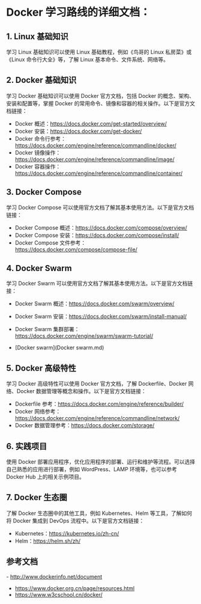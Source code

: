 # Docker 学习路线的详细文档：

## 1. Linux 基础知识

学习 Linux 基础知识可以使用 Linux 基础教程，例如《鸟哥的 Linux 私房菜》或《Linux 命令行大全》等，了解 Linux 基本命令、文件系统、网络等。

## 2. Docker 基础知识

学习 Docker 基础知识可以使用 Docker 官方文档，包括 Docker 的概念、架构、安装和配置等，掌握 Docker 的常用命令、镜像和容器的相关操作。以下是官方文档链接：

- Docker 概述：https://docs.docker.com/get-started/overview/
- Docker 安装：https://docs.docker.com/get-docker/
- Docker 命令行参考：https://docs.docker.com/engine/reference/commandline/docker/
- Docker 镜像操作：https://docs.docker.com/engine/reference/commandline/image/
- Docker 容器操作：https://docs.docker.com/engine/reference/commandline/container/

## 3. Docker Compose

学习 Docker Compose 可以使用官方文档了解其基本使用方法。以下是官方文档链接：

- Docker Compose 概述：https://docs.docker.com/compose/overview/
- Docker Compose 安装：https://docs.docker.com/compose/install/
- Docker Compose 文件参考：https://docs.docker.com/compose/compose-file/

## 4. Docker Swarm

学习 Docker Swarm 可以使用官方文档了解其基本使用方法。以下是官方文档链接：

- Docker Swarm 概述：https://docs.docker.com/swarm/overview/
- Docker Swarm 安装：https://docs.docker.com/swarm/install-manual/
- Docker Swarm 集群部署：https://docs.docker.com/engine/swarm/swarm-tutorial/

- [Docker swarm](Docker swarm.md) 

## 5. Docker 高级特性

学习 Docker 高级特性可以使用 Docker 官方文档，了解 Dockerfile、Docker 网络、Docker 数据管理等概念和操作。以下是官方文档链接：

- Dockerfile 参考：https://docs.docker.com/engine/reference/builder/
- Docker 网络参考：https://docs.docker.com/engine/reference/commandline/network/
- Docker 数据管理参考：https://docs.docker.com/storage/

## 6. 实践项目

使用 Docker 部署应用程序，优化应用程序的部署、运行和维护等流程。可以选择自己熟悉的应用进行部署，例如 WordPress、LAMP 环境等，也可以参考 Docker Hub 上的相关示例项目。

## 7. Docker 生态圈

了解 Docker 生态圈中的其他工具，例如 Kubernetes、Helm 等工具，了解如何将 Docker 集成到 DevOps 流程中。以下是官方文档链接：

- Kubernetes：https://kubernetes.io/zh-cn/
- Helm：https://helm.sh/zh/

## 参考文档

‍- http://www.dockerinfo.net/document
- https://www.docker.org.cn/page/resources.html
- https://www.w3cschool.cn/docker/

‍

